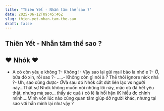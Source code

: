```yaml
---
title: "Thiên Yết - Nhẫn tâm thế sao ?"
date: 2025-06-12T09:45:46Z
slug: thien-yet-nhan-tam-the-sao
draft: false
---
```


## Thiên Yết - Nhẫn tâm thế sao ?

## ♥ Nhók ♥

- A có còn yêu e không ?- Không !- Vậy sao lại gửi mail bảo là nhớ e ?- Ờ, bữa đó xỉn, rồi sao ?- .....- Không còn gì nói à ? Thế thôi ignore nick nhá ?- Uh, sao cũng được- ỜVà sau đó Nhók cắt đứt liên lạc vs người này...Thật sự Nhók không muốn nói những lời này, mặc dù đã hết yêu thật, nhưng mà sao... thấy ác quá ( có lẽ là hối hận )K hiểu đc chính mình....Mình vốn lúc nào cũng quan tâm giúp đỡ người khác, nhưng tại sao với hắn mình lại như vậy ?